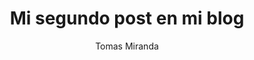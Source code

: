 ---
title: 'Mi segundo post en mi blog'
pubDate: 2023-01-26
description: 'Hora de retomar lo que empeze ayer'
author: 'Tomas Miranda'
image:
url: "https://astro.build/assets/blog/astro-showcase/astro-showcase-screenshot.jpg" 
alt: 'imagen de prueba'
tags: ["astro","bloggin","aprendiendo"]
---